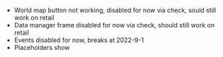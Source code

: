 - World map button not working, disabled for now via check, sould still work on retail
- Data manager frame disabled for now via check, should still work on retail
- Events disabled for now, breaks at 2022-9-1
- Placeholders show
